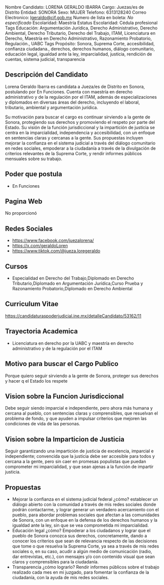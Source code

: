 Nombre Candidato: LORENA GERALDO IBARRA
Cargo: Juezas/es de Distrito
Entidad: SONORA
Sexo: MUJER
Telefono: 6313128240
Correo Electronico: lgeraldo@cjf.gob.mx
Numero de lista en boleta: *No especificado*
Escolaridad: Maestría
Estatus Escolaridad: Cédula profesional
Tags Educación: Argumentación Jurídica, Derecho Administrativo, Derecho Ambiental, Derecho Tributario, Derecho del Trabajo, ITAM, Licenciatura en Derecho, Maestría en Derecho Administrativo, Razonamiento Probatorio, Regulación., UABC
Tags Propósito: Sonora, Suprema Corte, accesibilidad, confianza ciudadana., derechos, derechos humanos, diálogo comunitario, educación legal, igualdad ante la ley, imparcialidad, justicia, rendición de cuentas, sistema judicial, transparencia


## Descripción del Candidato 

Lorena Geraldo Ibarra es candidata a Jueza/es de Distrito en Sonora, postulando por En Funciones. Cuenta con maestría en derecho administrativo y de la regulación por el ITAM, además de especializaciones y diplomados en diversas áreas del derecho, incluyendo el laboral, tributario, ambiental y argumentación jurídica. 

Su motivación para buscar el cargo es continuar sirviendo a la gente de Sonora, protegiendo sus derechos y promoviendo el respeto por parte del Estado. Su visión de la función jurisdiccional y la impartición de justicia se centra en la imparcialidad, independencia y accesibilidad, con un enfoque en sentencias claras y cercanas a la gente. Sus propuestas incluyen mejorar la confianza en el sistema judicial a través del diálogo comunitario en redes sociales, empoderar a la ciudadanía a través de la divulgación de criterios relevantes de la Suprema Corte, y rendir informes públicos mensuales sobre su trabajo.


## Poder que postula

- En Funciones


## Pagina Web

No proporcionó


## Redes Sociales

- https://www.facebook.com/juezalorena/
- https://x.com/geraldoLoren
- https://www.tiktok.com/@jueza.loregeraldo


## Cursos

- Especialidad en Derecho del Trabajo,Diplomado en Derecho Tributario,Diplomado en Argumentación Jurídica,Curso Prueba y Razonamiento Probatorio,Diplomado en Derecho Ambiental


## Curriculum Vitae

https://candidaturaspoderjudicial.ine.mx/detalleCandidato/53162/11


## Trayectoria Academica

- Licenciatura en derecho por la UABC y maestría en derecho administrativo y de la regulación por el ITAM


## Motivo para buscar el Cargo Publico

Porque quiero seguir sirviendo a la gente de Sonora, proteger sus derechos y hacer q el Estado los respete


## Vision sobre la Funcion Jurisdiccional

Debe seguir siendo imparcial e independiente, pero ahora más humana y cercana al pueblo, con sentencias claras y comprensibles, que resuelvan el problema de fondo, y que ayuden a impulsar criterios que mejoren las condiciones de vida de las personas.


## Vision sobre la Imparticion de Justicia

Seguir garantizando una impartición de justicia de excelencia, imparcial e independiente; convencida que la justicia debe ser accesible para todos y cercana a la gente, pero sin caer en promesas populistas que puedan comprometer mi imparcialidad, y que sean ajenas a la función de impartir justicia.


## Propuestas

- Mejorar la confianza en el sistema judicial federal ¿cómo? establecer un diálogo abierto con la comunidad a través de mis redes sociales donde podrán contactarme, y lograr generar un verdadero acercamiento con el pueblo, para abordar problemas sociales que afectan a las comunidades de Sonora, con un enfoque en la defensa de los derechos humanos y la igualdad ante la ley, sin que se vea comprometida mi imparcialidad.
- Educación legal ¿cómo? Empoderar a los ciudadanos y lograr que el pueblo de Sonora conozca sus derechos, concretamente, dando a conocer los criterios que sean de relevancia respecto de las decisiones que tome o que resuelva la Suprema Corte, ya sea a través de mis redes sociales o, en su caso, acudir a algún medio de comunicación (radio, dar entrevistas, etc.), con mensajes y/o con contenido visual que sean claros y comprensibles para la ciudadanía.
- Transparencia ¿cómo lograrlo? Rendir informes públicos sobre el trabajo realizado cada mes en mi juzgado, para fomentar la confianza de la ciudadanía, con la ayuda de mis redes sociales.

